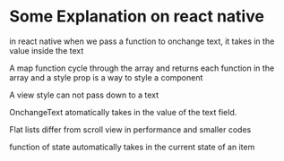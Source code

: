 # Some Explanation on react native
 in react native when we pass a function to onchange text, it takes in the value inside the text

 A map function cycle through the array and returns each function in the array and a style prop is a way to style a component

 A view style can not pass down to a text

 OnchangeText atomatically takes in the value of the text field.

 Flat lists differ from scroll view in performance and smaller codes 

 function of state automatically takes in the current state of an item